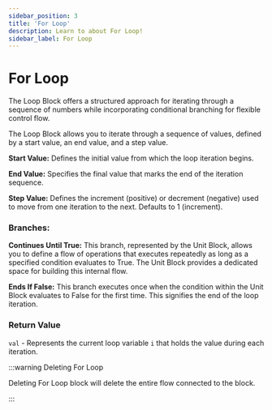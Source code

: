 ```yaml
---
sidebar_position: 3
title: 'For Loop'
description: Learn to about For Loop! 
sidebar_label: For Loop
---
```


# For Loop

The Loop Block offers a structured approach for iterating through a sequence of numbers while incorporating conditional branching for flexible control flow.

The Loop Block allows you to iterate through a sequence of values, defined by a start value, an end value, and a step value. 

**Start Value:** Defines the initial value from which the loop iteration begins.

**End Value:** Specifies the final value that marks the end of the iteration sequence.

**Step Value:** Defines the increment (positive) or decrement (negative) used to move from one iteration to the next. Defaults to 1 (increment).

###  Branches:

**Continues Until True:** This branch, represented by the Unit Block, allows you to define a flow of operations that executes repeatedly as long as a specified condition evaluates to True. The Unit Block provides a dedicated space for building this internal flow.

**Ends If False:** This branch executes once when the condition within the Unit Block evaluates to False for the first time. This signifies the end of the loop iteration.


### Return Value

`val` - Represents the current loop variable `i` that holds the value during each iteration.

:::warning Deleting For Loop

Deleting For Loop block will delete the entire flow connected to the block. 

:::
